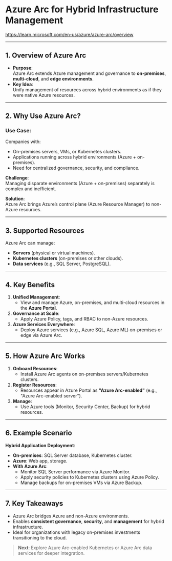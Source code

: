 # Azure Arc for Hybrid Infrastructure Management

https://learn.microsoft.com/en-us/azure/azure-arc/overview

---

## **1. Overview of Azure Arc**
- **Purpose**:  
  Azure Arc extends Azure management and governance to **on-premises**, **multi-cloud**, and **edge environments**.  
- **Key Idea**:  
  Unify management of resources across hybrid environments as if they were native Azure resources.  

---

## **2. Why Use Azure Arc?**
### **Use Case**:  
Companies with:  
- On-premises servers, VMs, or Kubernetes clusters.  
- Applications running across hybrid environments (Azure + on-premises).  
- Need for centralized governance, security, and compliance.  

**Challenge**:  
Managing disparate environments (Azure + on-premises) separately is complex and inefficient.  

**Solution**:  
Azure Arc brings Azure’s control plane (Azure Resource Manager) to non-Azure resources.  

---

## **3. Supported Resources**  
Azure Arc can manage:  
- **Servers** (physical or virtual machines).  
- **Kubernetes clusters** (on-premises or other clouds).  
- **Data services** (e.g., SQL Server, PostgreSQL).  

---

## **4. Key Benefits**  
1. **Unified Management**:  
   - View and manage Azure, on-premises, and multi-cloud resources in the **Azure Portal**.  
2. **Governance at Scale**:  
   - Apply Azure Policy, tags, and RBAC to non-Azure resources.  
3. **Azure Services Everywhere**:  
   - Deploy Azure services (e.g., Azure SQL, Azure ML) on-premises or edge via Azure Arc.  

---

## **5. How Azure Arc Works**  
1. **Onboard Resources**:  
   - Install Azure Arc agents on on-premises servers/Kubernetes clusters.  
2. **Register Resources**:  
   - Resources appear in Azure Portal as **"Azure Arc-enabled"** (e.g., "Azure Arc-enabled server").  
3. **Manage**:  
   - Use Azure tools (Monitor, Security Center, Backup) for hybrid resources.  

---

## **6. Example Scenario**  
**Hybrid Application Deployment**:  
- **On-premises**: SQL Server database, Kubernetes cluster.  
- **Azure**: Web app, storage.  
- **With Azure Arc**:  
  - Monitor SQL Server performance via Azure Monitor.  
  - Apply security policies to Kubernetes clusters using Azure Policy.  
  - Manage backups for on-premises VMs via Azure Backup.  

---

## **7. Key Takeaways**  
- Azure Arc bridges Azure and non-Azure environments.  
- Enables **consistent governance**, **security**, and **management** for hybrid infrastructure.  
- Ideal for organizations with legacy on-premises investments transitioning to the cloud.  

> **Next**: Explore Azure Arc-enabled Kubernetes or Azure Arc data services for deeper integration.  
